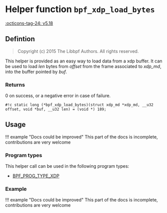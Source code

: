 # Helper function `bpf_xdp_load_bytes`

<!-- [FEATURE_TAG](bpf_xdp_load_bytes) -->
[:octicons-tag-24: v5.18](https://github.com/torvalds/linux/commit/3f364222d032eea6b245780e845ad213dab28cdd)
<!-- [/FEATURE_TAG] -->

## Defintion

> Copyright (c) 2015 The Libbpf Authors. All rights reserved.


<!-- [HELPER_FUNC_DEF] -->
This helper is provided as an easy way to load data from a xdp buffer. It can be used to load _len_ bytes from _offset_ from the frame associated to _xdp_md_, into the buffer pointed by _buf_.

### Returns

0 on success, or a negative error in case of failure.

`#!c static long (*bpf_xdp_load_bytes)(struct xdp_md *xdp_md, __u32 offset, void *buf, __u32 len) = (void *) 189;`
<!-- [/HELPER_FUNC_DEF] -->

## Usage

!!! example "Docs could be improved"
    This part of the docs is incomplete, contributions are very welcome

### Program types

This helper call can be used in the following program types:

<!-- DO NOT EDIT MANUALLY -->
<!-- [HELPER_FUNC_PROG_REF] -->
 * [BPF_PROG_TYPE_XDP](../program-type/BPF_PROG_TYPE_XDP.md)
<!-- [/HELPER_FUNC_PROG_REF] -->

### Example

!!! example "Docs could be improved"
    This part of the docs is incomplete, contributions are very welcome

